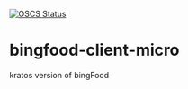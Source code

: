 [![OSCS Status](https://www.oscs1024.com/platform/badge/BingguWang/bingfood-client-micro.svg?size=small)](https://www.oscs1024.com/project/BingguWang/bingfood-client-micro?ref=badge_small)
# bingfood-client-micro
kratos version of bingFood
